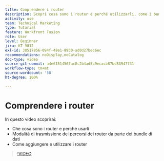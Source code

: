 ```yaml
---
title: Comprendere i router
description: Scopri cosa sono i router e perché utilizzarli, come i bundle di dati sono trasmessi nei percorsi dei router e come aggiungere e utilizzare i router, il tutto in  [!DNL Adobe Workfront Fusion].
activity: use
team: Technical Marketing
type: Tutorial
feature: Workfront Fusion
role: User
level: Beginner
jira: KT-9012
exl-id: 38517856-094f-48e1-8930-ad0d27bec6ec
recommendations: noDisplay,noCatalog
doc-type: video
source-git-commit: a4e61514567ac8c2b4ad5c9ecacb87bd83947731
workflow-type: tm+mt
source-wordcount: '58'
ht-degree: 100%

---
```


# Comprendere i router

In questo video scoprirai:

* Che cosa sono i router e perché usarli
* Modalità di trasmissione dei percorsi dei router da parte dei bundle di dati
* Come aggiungere e utilizzare i router

>[!VIDEO](https://video.tv.adobe.com/v/335271/?quality=12&learn=on)

